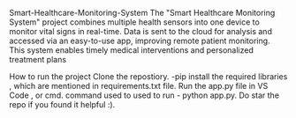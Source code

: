 
Smart-Healthcare-Monitoring-System
The "Smart Healthcare Monitoring System" project combines multiple health sensors into one device to monitor vital signs in real-time. Data is sent to the cloud for analysis and accessed via an easy-to-use app, improving remote patient monitoring. This system enables timely medical interventions and personalized treatment plans

How to run the project
  Clone the repostiory. 
  -pip install the required libraries , which are mentioned in requirements.txt file.
  Run the app.py file in VS Code , or cmd.
  command used to used to run - python app.py.
  Do star the repo if you found it helpful :).
